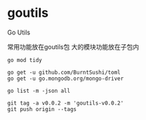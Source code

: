 # goutils

Go Utils

常用功能放在goutils包
大的模块功能放在子包内

```shell
go mod tidy

go get -u github.com/BurntSushi/toml
go get -u go.mongodb.org/mongo-driver

go list -m -json all
```

```shell
git tag -a v0.0.2 -m 'goutils-v0.0.2'
git push origin --tags
```
